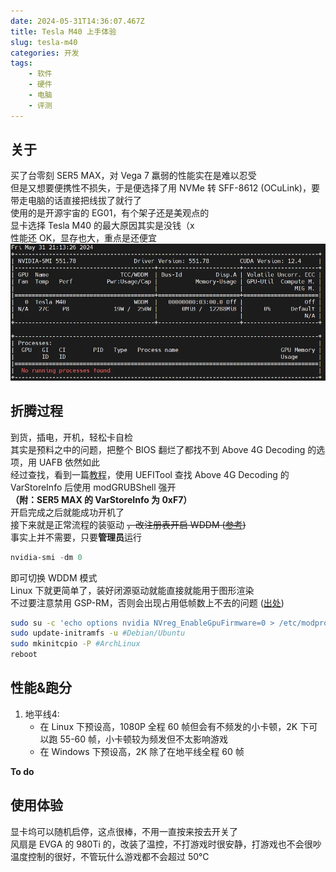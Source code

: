 ```yaml
---
date: 2024-05-31T14:36:07.467Z
title: Tesla M40 上手体验
slug: tesla-m40
categories: 开发
tags:
    - 软件
    - 硬件
    - 电脑
    - 评测
---
```


## 关于
买了台零刻 SER5 MAX，对 Vega 7 羸弱的性能实在是难以忍受  
但是又想要便携性不损失，于是便选择了用 NVMe 转 SFF-8612 (OCuLink)，要带走电脑的话直接把线拔了就行了  
使用的是开源宇宙的 EG01，有个架子还是美观点的  
显卡选择 Tesla M40 的最大原因其实是没钱（x  
性能还 OK，显存也大，重点是还便宜  
![](nvidia-smi.webp)  

## 折腾过程
到货，插电，开机，轻松卡自检  
其实是预料之中的问题，把整个 BIOS 翻烂了都找不到 Above 4G Decoding 的选项，用 UAFB 依然如此  
经过查找，看到一篇[教程](https://www.bilibili.com/read/cv20768695/)，使用 UEFITool 查找 Above 4G Decoding 的 VarStoreInfo 后使用 modGRUBShell 强开  
**（附：SER5 MAX 的 VarStoreInfo 为 0xF7）**  
开启完成之后就能成功开机了  
接下来就是正常流程的装驱动 ~~，改注册表开启 WDDM ([参考](https://www.bilibili.com/read/cv23955139/))~~  
事实上并不需要，只要**管理员**运行

```powershell
nvidia-smi -dm 0
```
即可切换 WDDM 模式  
Linux 下就更简单了，装好闭源驱动就能直接就能用于图形渲染  
不过要注意禁用 GSP-RM，否则会出现占用低帧数上不去的问题 ([出处](https://www.ctyun.cn/document/10029787/10356098))

```bash
sudo su -c 'echo options nvidia NVreg_EnableGpuFirmware=0 > /etc/modprobe.d/nvidia-gsp.conf'
sudo update-initramfs -u #Debian/Ubuntu
sudo mkinitcpio -P #ArchLinux
reboot
```

## 性能&跑分
1. 地平线4:
    - 在 Linux 下预设高，1080P 全程 60 帧但会有不频发的小卡顿，2K 下可以跑 55-60 帧，小卡顿较为频发但不太影响游戏  
    - 在 Windows 下预设高，2K 除了在地平线全程 60 帧  

**To do**

## 使用体验
显卡坞可以随机启停，这点很棒，不用一直按来按去开关了  
风扇是 EVGA 的 980Ti 的，改装了温控，不打游戏时很安静，打游戏也不会很吵  
温度控制的很好，不管玩什么游戏都不会超过 50℃